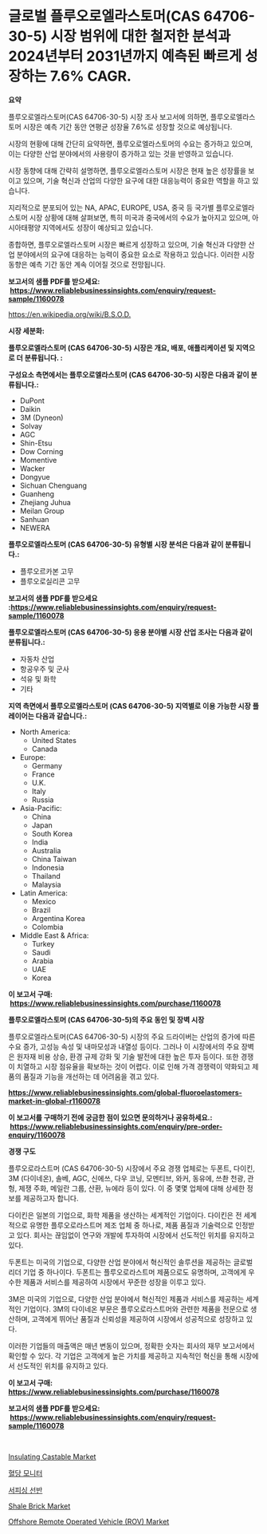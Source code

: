 <p><h1>글로벌 플루오로엘라스토머(CAS 64706-30-5) 시장 범위에 대한 철저한 분석과 2024년부터 2031년까지 예측된 빠르게 성장하는 7.6% CAGR.</h1></p><p><strong>요약</strong></p>
<p><p>플루오로엘라스토머(CAS 64706-30-5) 시장 조사 보고서에 의하면, 플루오로엘라스토머 시장은 예측 기간 동안 연평균 성장율 7.6%로 성장할 것으로 예상됩니다. </p><p>시장의 현황에 대해 간단히 요약하면, 플루오로엘라스토머의 수요는 증가하고 있으며, 이는 다양한 산업 분야에서의 사용량이 증가하고 있는 것을 반영하고 있습니다. </p><p>시장 동향에 대해 간략히 설명하면, 플루오로엘라스토머 시장은 현재 높은 성장률을 보이고 있으며, 기술 혁신과 산업의 다양한 요구에 대한 대응능력이 중요한 역할을 하고 있습니다. </p><p>지리적으로 분포되어 있는 NA, APAC, EUROPE, USA, 중국 등 국가별 플루오로엘라스토머 시장 상황에 대해 살펴보면, 특히 미국과 중국에서의 수요가 높아지고 있으며, 아시아태평양 지역에서도 성장이 예상되고 있습니다. </p><p>종합하면, 플루오로엘라스토머 시장은 빠르게 성장하고 있으며, 기술 혁신과 다양한 산업 분야에서의 요구에 대응하는 능력이 중요한 요소로 작용하고 있습니다. 이러한 시장 동향은 예측 기간 동안 계속 이어질 것으로 전망됩니다.</p></p>
<p><strong>보고서의 샘플 PDF를 받으세요: &nbsp;<a href="https://www.reliablebusinessinsights.com/enquiry/request-sample/1160078">https://www.reliablebusinessinsights.com/enquiry/request-sample/1160078</a></strong></p>
<p><a href="https://en.wikipedia.org/wiki/B.S.O.D.">https://en.wikipedia.org/wiki/B.S.O.D.</a></p>
<p><strong>시장 세분화:</strong></p>
<p><strong> 플루오로엘라스토머 (CAS 64706-30-5) 시장은 개요, 배포, 애플리케이션 및 지역으로 더 분류됩니다. :</strong></p>
<p><strong>구성요소 측면에서는 플루오로엘라스토머 (CAS 64706-30-5) 시장은 다음과 같이 분류됩니다.:</strong></p>
<p><ul><li>DuPont</li><li>Daikin</li><li>3M (Dyneon)</li><li>Solvay</li><li>AGC</li><li>Shin-Etsu</li><li>Dow Corning</li><li>Momentive</li><li>Wacker</li><li>Dongyue</li><li>Sichuan Chenguang</li><li>Guanheng</li><li>Zhejiang Juhua</li><li>Meilan Group</li><li>Sanhuan</li><li>NEWERA</li></ul></p>
<p><strong> 플루오로엘라스토머 (CAS 64706-30-5) 유형별 시장 분석은 다음과 같이 분류됩니다.:</strong></p>
<p><ul><li>플루오르카본 고무</li><li>플루오로실리콘 고무</li></ul></p>
<p><strong>보고서의 샘플 PDF를 받으세요 :<a href="https://www.reliablebusinessinsights.com/enquiry/request-sample/1160078">https://www.reliablebusinessinsights.com/enquiry/request-sample/1160078</a></strong></p>
<p><strong> 플루오로엘라스토머 (CAS 64706-30-5) 응용 분야별 시장 산업 조사는 다음과 같이 분류됩니다.:</strong></p>
<p><ul><li>자동차 산업</li><li>항공우주 및 군사</li><li>석유 및 화학</li><li>기타</li></ul></p>
<p><strong>지역 측면에서 플루오로엘라스토머 (CAS 64706-30-5) 지역별로 이용 가능한 시장 플레이어는 다음과 같습니다.:</strong></p>
<p><ul>
    <li>
        North America:
        <ul>
            <li>United States</li>
            <li>Canada</li>
        </ul>
    </li>
    <li>
        Europe:
        <ul>
            <li>Germany</li>
            <li>France</li>
            <li>U.K.</li>
            <li>Italy</li>
            <li>Russia</li>
        </ul>
    </li>
    <li>
        Asia-Pacific:
        <ul>
            <li>China</li>
            <li>Japan</li>
            <li>South Korea</li>
            <li>India</li>
            <li>Australia</li>
            <li>China Taiwan</li>
            <li>Indonesia</li>
            <li>Thailand</li>
            <li>Malaysia</li>
        </ul>
    </li>
    <li>
        Latin America:
        <ul>
            <li>Mexico</li>
            <li>Brazil</li>
            <li>Argentina Korea</li>
            <li>Colombia</li>
        </ul>
    </li>
    <li>
        Middle East & Africa:
        <ul>
            <li>Turkey</li>
            <li>Saudi</li>
            <li>Arabia</li>
            <li>UAE</li>
            <li>Korea</li>
        </ul>
    </li>
    </ul></p>
<p><strong>이 보고서 구매: &nbsp;<a href="https://www.reliablebusinessinsights.com/purchase/1160078">https://www.reliablebusinessinsights.com/purchase/1160078</a></strong></p>
<p><strong>플루오로엘라스토머 (CAS 64706-30-5)의 주요 동인 및 장벽 시장</strong></p>
<p><p>플루오로엘라스토머(CAS 64706-30-5) 시장의 주요 드라이버는 산업의 증가에 따른 수요 증가, 고성능 속성 및 내마모성과 내열성 등이다. 그러나 이 시장에서의 주요 장벽은 원자재 비용 상승, 환경 규제 강화 및 기술 발전에 대한 높은 투자 등이다. 또한 경쟁이 치열하고 시장 점유율을 확보하는 것이 어렵다. 이로 인해 가격 경쟁력이 약화되고 제품의 품질과 기능을 개선하는 데 어려움을 겪고 있다.</p></p>
<p><strong><a href="https://www.reliablebusinessinsights.com/global-fluoroelastomers-market-in-global-r1160078">https://www.reliablebusinessinsights.com/global-fluoroelastomers-market-in-global-r1160078</a></strong></p>
<p><strong>이 보고서를 구매하기 전에 궁금한 점이 있으면 문의하거나 공유하세요.: &nbsp;<a href="https://www.reliablebusinessinsights.com/enquiry/pre-order-enquiry/1160078">https://www.reliablebusinessinsights.com/enquiry/pre-order-enquiry/1160078</a></strong></p>
<p><strong>경쟁 구도</strong></p>
<p><p>플루오로라스트머 (CAS 64706-30-5) 시장에서 주요 경쟁 업체로는 두폰트, 다이킨, 3M (다이네온), 솔베, AGC, 신에쓰, 다우 코닝, 모멘티브, 와커, 동유에, 쓰촨 천광, 관헝, 제쟁 주화, 메일란 그룹, 산환, 뉴에라 등이 있다. 이 중 몇몇 업체에 대해 상세한 정보를 제공하고자 합니다.</p><p>다이킨은 일본의 기업으로, 화학 제품을 생산하는 세계적인 기업이다. 다이킨은 전 세계적으로 유명한 플루오로라스트머 제조 업체 중 하나로, 제품 품질과 기술력으로 인정받고 있다. 회사는 끊임없이 연구와 개발에 투자하여 시장에서 선도적인 위치를 유지하고 있다.</p><p>두폰트는 미국의 기업으로, 다양한 산업 분야에서 혁신적인 솔루션을 제공하는 글로벌 리더 기업 중 하나이다. 두폰트는 플루오로라스트머 제품으로도 유명하며, 고객에게 우수한 제품과 서비스를 제공하여 시장에서 꾸준한 성장을 이루고 있다.</p><p>3M은 미국의 기업으로, 다양한 산업 분야에서 혁신적인 제품과 서비스를 제공하는 세계적인 기업이다. 3M의 다이네온 부문은 플루오로라스트머와 관련한 제품을 전문으로 생산하며, 고객에게 뛰어난 품질과 신뢰성을 제공하여 시장에서 성공적으로 성장하고 있다.</p><p>이러한 기업들의 매출액은 매년 변동이 있으며, 정확한 숫자는 회사의 재무 보고서에서 확인할 수 있다. 각 기업은 고객에게 높은 가치를 제공하고 지속적인 혁신을 통해 시장에서 선도적인 위치를 유지하고 있다.</p></p>
<p><strong>이 보고서 구매: &nbsp; <a href="https://www.reliablebusinessinsights.com/purchase/1160078">https://www.reliablebusinessinsights.com/purchase/1160078</a></strong></p>
<p><strong>보고서의 샘플 PDF를 받으세요: &nbsp;<a href="https://www.reliablebusinessinsights.com/enquiry/request-sample/1160078">https://www.reliablebusinessinsights.com/enquiry/request-sample/1160078</a></strong><strong></strong></p>
<p>&nbsp;</p>
<p><p><a href="https://github.com/dimitrishawkinswaynenp91rgz/Market-Research-Report-List-3/blob/main/insulating-castable-market.md">Insulating Castable Market</a></p><p><a href="https://github.com/laholand/Market-Research-Report-List-4/blob/main/1829962133990.md">혈당 모니터</a></p><p><a href="https://github.com/KellyLyncyh543964/Market-Research-Report-List-2/blob/main/3367214133991.md">서피싱 선반</a></p><p><a href="https://github.com/changoleonlaverguenzanoexiste/Market-Research-Report-List-4/blob/main/shale-brick-market.md">Shale Brick Market</a></p><p><a href="https://issuu.com/reportprime-2/docs/offshore-remote-operated-vehicle-rov-market-size-2">Offshore Remote Operated Vehicle (ROV) Market</a></p></p>